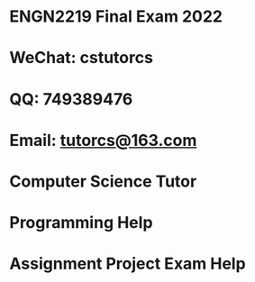 # ENGN2219 Final Exam 2022
# WeChat: cstutorcs

# QQ: 749389476

# Email: tutorcs@163.com

# Computer Science Tutor

# Programming Help

# Assignment Project Exam Help
